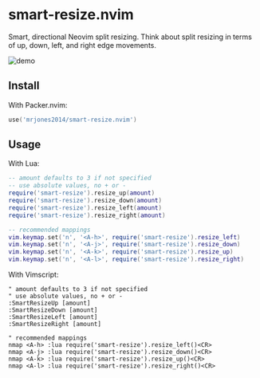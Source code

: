# smart-resize.nvim

Smart, directional Neovim split resizing. Think about split resizing in terms of up, down, left, and right edge movements.

![demo](./demo.gif)

## Install

With Packer.nvim:

```lua
use('mrjones2014/smart-resize.nvim')
```

## Usage

With Lua:

```lua
-- amount defaults to 3 if not specified
-- use absolute values, no + or -
require('smart-resize').resize_up(amount)
require('smart-resize').resize_down(amount)
require('smart-resize').resize_left(amount)
require('smart-resize').resize_right(amount)

-- recommended mappings
vim.keymap.set('n', '<A-h>', require('smart-resize').resize_left)
vim.keymap.set('n', '<A-j>', require('smart-resize').resize_down)
vim.keymap.set('n', '<A-k>', require('smart-resize').resize_up)
vim.keymap.set('n', '<A-l>', require('smart-resize').resize_right)
```

With Vimscript:

```VimL
" amount defaults to 3 if not specified
" use absolute values, no + or -
:SmartResizeUp [amount]
:SmartResizeDown [amount]
:SmartResizeLeft [amount]
:SmartResizeRight [amount]

" recommended mappings
nmap <A-h> :lua require('smart-resize').resize_left()<CR>
nmap <A-j> :lua require('smart-resize').resize_down()<CR>
nmap <A-k> :lua require('smart-resize').resize_up()<CR>
nmap <A-l> :lua require('smart-resize').resize_right()<CR>
```
